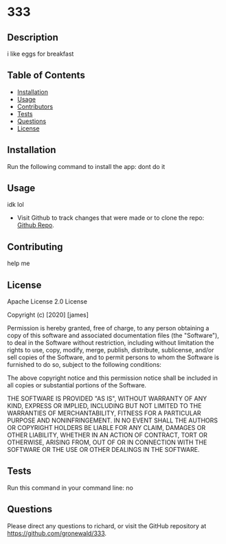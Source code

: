# 333
  
  ## Description
  i like eggs for breakfast

  ## Table of Contents
  * [Installation](#Installation)
  * [Usage](#Usage)
  * [Contributors](#Contributors)
  * [Tests](#Tests)
  * [Questions](#Questions)
  * [License](#License)

  ## Installation
  Run the following command to install the app: dont do it

  ## Usage
  idk lol

  * Visit Github to track changes that were made or to clone the repo: [Github Repo](https://github.com/gronewald/333).

  ## Contributing
  help me
  
  ## License
  Apache License 2.0 License

  Copyright (c) [2020] [james]

  Permission is hereby granted, free of charge, to any person obtaining a copy of this software and associated documentation files (the "Software"), to deal in the Software without restriction, including without limitation the rights to use, copy, modify, merge, publish, distribute, sublicense, and/or sell copies of the Software, and to permit persons to whom the Software is furnished to do so, subject to the following conditions:

  The above copyright notice and this permission notice shall be included in all copies or substantial portions of the Software.

  THE SOFTWARE IS PROVIDED "AS IS", WITHOUT WARRANTY OF ANY KIND, EXPRESS OR IMPLIED, INCLUDING BUT NOT LIMITED TO THE WARRANTIES OF MERCHANTABILITY, FITNESS FOR A PARTICULAR PURPOSE AND NONINFRINGEMENT. IN NO EVENT SHALL THE AUTHORS OR COPYRIGHT HOLDERS BE LIABLE FOR ANY CLAIM, DAMAGES OR OTHER LIABILITY, WHETHER IN AN ACTION OF CONTRACT, TORT OR OTHERWISE, ARISING FROM, OUT OF OR IN CONNECTION WITH THE SOFTWARE OR THE USE OR OTHER DEALINGS IN THE SOFTWARE.

  ## Tests
  Run this command in your command line: no

  ## Questions
  Please direct any questions to richard, or visit the GitHub repository at https://github.com/gronewald/333.